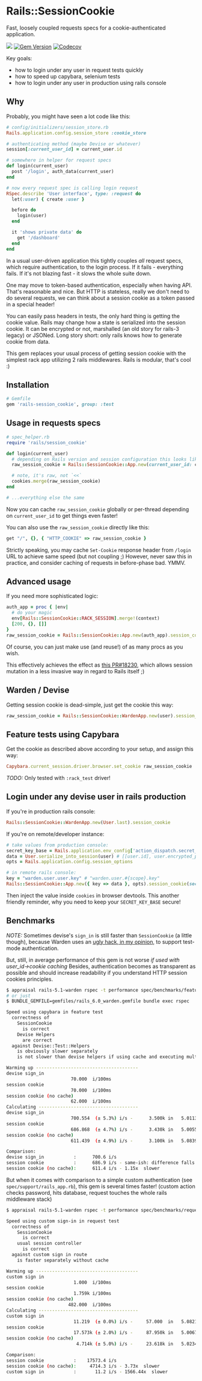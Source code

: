 # Rails::SessionCookie

Fast, loosely coupled requests specs for a cookie-authenticated application.

![](https://github.com/razum2um/rails-session_cookie/workflows/ci/badge.svg)
[![Gem Version](https://badge.fury.io/rb/rails-session_cookie.svg)](https://badge.fury.io/rb/rails-session_cookie)
[![Codecov](https://codecov.io/gh/razum2um/rails-session_cookie/branch/master/graph/badge.svg?token=X5K67X3V0Z)](undefined)

Key goals:

- how to login under any user in request tests quickly
- how to speed up capybara, selenium tests
- how to login under any user in production using rails console
## Why

Probably, you might have seen a lot code like this:

```ruby
# config/initializers/session_store.rb
Rails.application.config.session_store :cookie_store

# authenticating method (maybe Devise or whatever)
session[:current_user_id] = current_user.id

# somewhere in helper for request specs
def login(current_user)
  post '/login', auth_data(current_user)
end

# now every request spec is calling login request
RSpec.describe 'User interface', type: :request do
  let(:user) { create :user }

  before do
    login(user)
  end

  it 'shows private data' do
    get '/dashboard'
  end
end
```

In a usual user-driven application this tightly couples *all* request specs, which require authentication, to the login process.
If it fails - everything fails. If it's not blazing fast - it slows the whole suite down.

One may move to token-based authentication, especially when having API. That's reasonable and nice.
But HTTP is stateless, really we don't need to do several requests, we can think about a session cookie
as a token passed in a special header!

You can easily pass headers in tests, the only hard thing is getting the cookie value.
Rails may change how a state is serialized into the session cookie. It can be encrypted or not, marshalled
(an old story for rails-3 legacy) or JSONed. Long story short: only rails knows how to generate cookie from data.

This gem replaces your usual process of getting session cookie with the simplest rack app utilizing
2 rails middlewares. Rails is modular, that's cool :)

## Installation

```ruby
# Gemfile
gem 'rails-session_cookie', group: :test
```

## Usage in requests specs

```ruby
# spec_helper.rb
require 'rails/session_cookie'

def login(current_user)
  # depending on Rails version and session configuration this looks like "cookie_store_key=data--digest; path=/; HttpOnly"
  raw_session_cookie = Rails::SessionCookie::App.new(current_user_id: current_user.id).session_cookie

  # note, it's raw, not `<<`
  cookies.merge(raw_session_cookie)
end

# ...everything else the same
```

Now you can cache `raw_session_cookie` globally or per-thread depending on `current_user_id` to get things even faster!

You can also use the `raw_session_cookie` directly like this:

```ruby
get "/", {}, { "HTTP_COOKIE" => raw_session_cookie }
```

Strictly speaking, you may cache `Set-Cookie` response header from `/login` URL to achieve same speed (but not coupling ;)
However, never saw this in practice, and consider caching of requests in before-phase bad. YMMV.

## Advanced usage

If you need more sophisticated logic:

```ruby
auth_app = proc { |env|
  # do your magic
  env[Rails::SessionCookie::RACK_SESSION].merge!(context)
  [200, {}, []]
}
raw_session_cookie = Rails::SessionCookie::App.new(auth_app).session_cookie
```

Of course, you can just make use (and reuse!) of as many procs as you wish.

This effectively achieves the effect as [this PR#18230](https://github.com/rails/rails/pull/18230/files), which allows session mutation
in a less invasive way in regard to Rails itself ;)

## Warden / Devise

Getting session cookie is dead-simple, just get the cookie this way:

```ruby
raw_session_cookie = Rails::SessionCookie::WardenApp.new(user).session_cookie
```

## Feature tests using Capybara

Get the cookie as described above according to your setup, and assign this way:

```ruby
Capybara.current_session.driver.browser.set_cookie raw_session_cookie
```

*TODO:* Only tested with `:rack_test` driver!

## Login under any devise user in rails production

If you're in production rails console:

```ruby
Rails::SessionCookie::WardenApp.new(User.last).session_cookie
```

If you're on remote/developer instance:

```ruby
# take values from production console:
secret_key_base = Rails.application.env_config['action_dispatch.secret_key_base']
data = User.serialize_into_session(user) # [[user.id], user.encrypted_password[0,29]]
opts = Rails.application.config.session_options

# in remote rails console:
key = "warden.user.user.key" # "warden.user.#{scope}.key"
Rails::SessionCookie::App.new({ key => data }, opts).session_cookie(secret_key_base: secret_key_base)
```

Then inject the value inside `cookies` in browser devtools.
This another friendly reminder, why you need to keep your `SECRET_KEY_BASE` secure!

## Benchmarks

*NOTE:* Sometimes devise's `sign_in` is still faster than `SessionCookie` (a little though),
because Warden uses an [ugly hack, in my opinion,](https://github.com/hassox/warden/blob/master/lib/warden/test/helpers.rb#L18L23)
to support test-mode authentication.

But, still, in average performance of this gem is not worse *if used with user_id->cookie caching*
Besides, authentication becomes as transparent as possible and should increase readability
if you understand HTTP session cookies principles.

```sh
$ appraisal rails-5.1-warden rspec -t performance spec/benchmarks/feature_spec.rb
# or just
$ BUNDLE_GEMFILE=gemfiles/rails_6.0_warden.gemfile bundle exec rspec

Speed using capybara in feature test
  correctness of
    SessionCookie
      is correct
    Devise Helpers
      are correct
  against Devise::Test::Helpers
    is obviously slower separately
    is not slower than devise helpers if using cache and executing multiple specs in a suite

Warming up --------------------------------------
devise sign_in
                        70.000  i/100ms
session cookie
                        70.000  i/100ms
session cookie (no cache)
                        62.000  i/100ms
Calculating -------------------------------------
devise sign_in
                        700.554  (± 5.3%) i/s -      3.500k in   5.011356s
session cookie
                        686.868  (± 4.7%) i/s -      3.430k in   5.005542s
session cookie (no cache)
                        611.439  (± 4.9%) i/s -      3.100k in   5.083986s

Comparison:
devise sign_in           :      700.6 i/s
session cookie           :      686.9 i/s - same-ish: difference falls within error
session cookie (no cache):      611.4 i/s - 1.15x  slower

```

But when it comes with comparison to a simple custom authentication (see `spec/support/rails_app.rb`),
this gem is several times faster! (custom action checks password, hits database, request touches the whole rails middleware stack)

```sh
$ appraisal rails-5.1-warden rspec -t performance spec/benchmarks/request_spec.rb

Speed using custom sign-in in request test
  correctness of
    SessionCookie
      is correct
    usual session controller
      is correct
  against custom sign in route
    is faster separately without cache

Warming up --------------------------------------
custom sign in
                         1.000  i/100ms
session cookie
                         1.759k i/100ms
session cookie (no cache)
                       482.000  i/100ms
Calculating -------------------------------------
custom sign in
                         11.219  (± 0.0%) i/s -     57.000  in   5.082143s
session cookie
                         17.573k (± 2.0%) i/s -     87.950k in   5.006754s
session cookie (no cache)
                          4.714k (± 5.0%) i/s -     23.618k in   5.023448s

Comparison:
session cookie           :    17573.4 i/s
session cookie (no cache):     4714.3 i/s - 3.73x  slower
custom sign in           :       11.2 i/s - 1566.44x  slower
```
